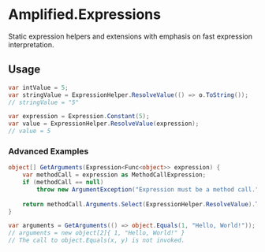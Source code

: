 # Amplified.Expressions

Static expression helpers and extensions with emphasis on fast expression interpretation.

## Usage

```c#
var intValue = 5;
var stringValue = ExpressionHelper.ResolveValue(() => o.ToString());
// stringValue = "5"

var expression = Expression.Constant(5);
var value = ExpressionHelper.ResolveValue(expression);
// value = 5
```

### Advanced Examples

```c#
object[] GetArguments(Expression<Func<object>> expression) {
    var methodCall = expression as MethodCallExpression;
    if (methodCall == null)
        throw new ArgumentException("Expression must be a method call.", nameof(expression));
    
    return methodCall.Arguments.Select(ExpressionHelper.ResolveValue).ToArray();
}

var arguments = GetArguments(() => object.Equals(1, "Hello, World!"));
// arguments = new object[2]{ 1, "Hello, World!" }
// The call to object.Equals(x, y) is not invoked.
```
